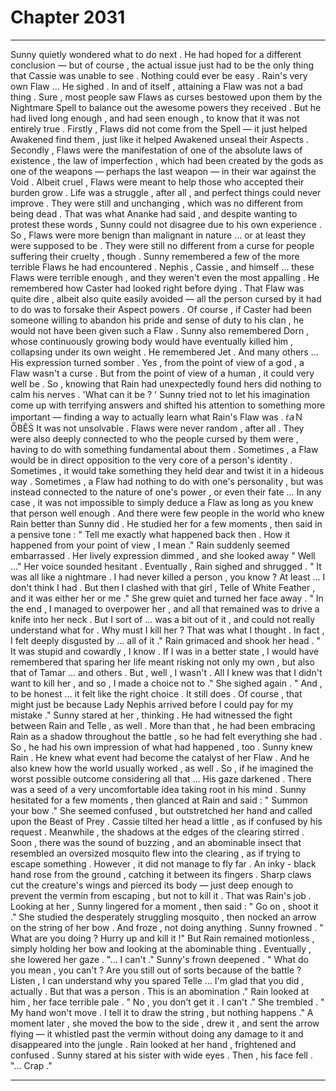 
# Chapter 2031


---

Sunny quietly wondered what to do next .
He had hoped for a different conclusion — but of course , the actual issue just had to be the only thing that Cassie was unable to see . Nothing could ever be easy .
Rain's very own Flaw …
He sighed .
In and of itself , attaining a Flaw was not a bad thing . Sure , most people saw Flaws as curses bestowed upon them by the Nightmare Spell to balance out the awesome powers they received . But he had lived long enough , and had seen enough , to know that it was not entirely true .
Firstly , Flaws did not come from the Spell — it just helped Awakened find them , just like it helped Awakened unseal their Aspects .
Secondly , Flaws were the manifestation of one of the absolute laws of existence , the law of imperfection , which had been created by the gods as one of the weapons — perhaps the last weapon — in their war against the Void .
Albeit cruel , Flaws were meant to help those who accepted their burden grow . Life was a struggle , after all , and perfect things could never improve . They were still and unchanging , which was no different from being dead .
That was what Ananke had said , and despite wanting to protest these words , Sunny could not disagree due to his own experience .
So , Flaws were more benign than malignant in nature … or at least they were supposed to be .
They were still no different from a curse for people suffering their cruelty , though .
Sunny remembered a few of the more terrible Flaws he had encountered . Nephis , Cassie , and himself … these Flaws were terrible enough , and they weren't even the most appalling .
He remembered how Caster had looked right before dying . That Flaw was quite dire , albeit also quite easily avoided — all the person cursed by it had to do was to forsake their Aspect powers .
Of course , if Caster had been someone willing to abandon his pride and sense of duty to his clan , he would not have been given such a Flaw .
Sunny also remembered Dorn , whose continuously growing body would have eventually killed him , collapsing under its own weight .
He remembered Jet .
And many others ...
His expression turned somber .
Yes , from the point of view of a god , a Flaw wasn't a curse . But from the point of view of a human , it could very well be .
So , knowing that Rain had unexpectedly found hers did nothing to calm his nerves .
'What can it be ? '
Sunny tried not to let his imagination come up with terrifying answers and shifted his attention to something more important — finding a way to actually learn what Rain's Flaw was . ṙ𝘢ＮȪВÊṠ
It was not unsolvable .
Flaws were never random , after all . They were also deeply connected to who the people cursed by them were , having to do with something fundamental about them .
Sometimes , a Flaw would be in direct opposition to the very core of a person's identity . Sometimes , it would take something they held dear and twist it in a hideous way . Sometimes , a Flaw had nothing to do with one's personality , but was instead connected to the nature of one's power , or even their fate …
In any case , it was not impossible to simply deduce a Flaw as long as you knew that person well enough .
And there were few people in the world who knew Rain better than Sunny did .
He studied her for a few moments , then said in a pensive tone :
" Tell me exactly what happened back then . How it happened from your point of view , I mean ."
Rain suddenly seemed embarrassed . Her lively expression dimmed , and she looked away
" Well …"
Her voice sounded hesitant .
Eventually , Rain sighed and shrugged .
" It was all like a nightmare . I had never killed a person , you know ? At least … I don't think I had . But then I clashed with that girl , Telle of White Feather , and it was either her or me ."
She grew quiet and turned her face away .
" In the end , I managed to overpower her , and all that remained was to drive a knife into her neck . But I sort of … was a bit out of it , and could not really understand what for . Why must I kill her ? That was what I thought . In fact , I felt deeply disgusted by … all of it ."
Rain grimaced and shook her head .
" It was stupid and cowardly , I know . If I was in a better state , I would have remembered that sparing her life meant risking not only my own , but also that of Tamar … and others . But , well , I wasn't . All I knew was that I didn't want to kill her , and so , I made a choice not to ."
She sighed again .
" And , to be honest … it felt like the right choice . It still does . Of course , that might just be because Lady Nephis arrived before I could pay for my mistake ."
Sunny stared at her , thinking .
He had witnessed the fight between Rain and Telle , as well . More than that , he had been embracing Rain as a shadow throughout the battle , so he had felt everything she had .
So , he had his own impression of what had happened , too .
Sunny knew Rain . He knew what event had become the catalyst of her Flaw .
And he also knew how the world usually worked , as well .
So , if he imagined the worst possible outcome considering all that …
His gaze darkened .
There was a seed of a very uncomfortable idea taking root in his mind .
Sunny hesitated for a few moments , then glanced at Rain and said :
" Summon your bow ."
She seemed confused , but outstretched her hand and called upon the Beast of Prey . Cassie tilted her head a little , as if confused by his request .
Meanwhile , the shadows at the edges of the clearing stirred .
Soon , there was the sound of buzzing , and an abominable insect that resembled an oversized mosquito flew into the clearing , as if trying to escape something .
However , it did not manage to fly far .
An inky - black hand rose from the ground , catching it between its fingers . Sharp claws cut the creature's wings and pierced its body — just deep enough to prevent the vermin from escaping , but not to kill it .
That was Rain's job .
Looking at her , Sunny lingered for a moment , then said :
" Go on , shoot it ."
She studied the desperately struggling mosquito , then nocked an arrow on the string of her bow .
And froze , not doing anything .
Sunny frowned .
" What are you doing ? Hurry up and kill it !"
But Rain remained motionless , simply holding her bow and looking at the abominable thing .
Eventually , she lowered her gaze .
"... I can't ."
Sunny's frown deepened .
" What do you mean , you can't ? Are you still out of sorts because of the battle ? Listen , I can understand why you spared Telle … I'm glad that you did , actually . But that was a person . This is an abomination ."
Rain looked at him , her face terrible pale .
" No , you don't get it . I can't ."
She trembled .
" My hand won't move . I tell it to draw the string , but nothing happens ."
A moment later , she moved the bow to the side , drew it , and sent the arrow flying — it whistled past the vermin without doing any damage to it and disappeared into the jungle .
Rain looked at her hand , frightened and confused .
Sunny stared at his sister with wide eyes .
Then , his face fell .
"... Crap ."

---

